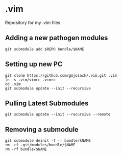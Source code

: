 # .vim
Repository for my .vim files

## Adding a new pathogen modules
```shell
git submodule add $REPO bundle/$NAME
```

## Setting up new PC

```shell
git clone https://github.com/gmjosack/.vim.git .vim
ln -s .vim/vimrc .vimrc
cd .vim
git submodule update --init --recursive
```

## Pulling Latest Submodules
```shell
git submodule update --init --recursive --remote
```

## Removing a submodule

```shell
git submodule deinit -f -- bundle/$NAME
rm -rf .git/modules/bundle/$NAME
rm -rf bundle/$NAME
```
